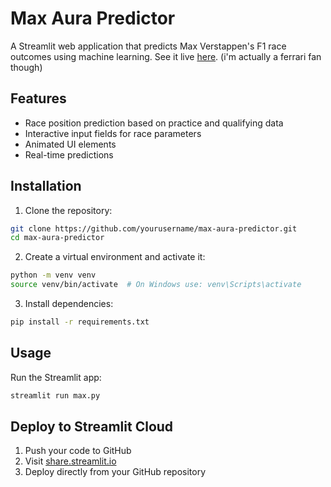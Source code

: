 # Max Aura Predictor

A Streamlit web application that predicts Max Verstappen's F1 race outcomes using machine learning.
See it live [here](https://dududu33.streamlit.app/).
(i'm actually a ferrari fan though)

## Features
- Race position prediction based on practice and qualifying data
- Interactive input fields for race parameters
- Animated UI elements
- Real-time predictions

## Installation

1. Clone the repository:
```bash
git clone https://github.com/yourusername/max-aura-predictor.git
cd max-aura-predictor
```

2. Create a virtual environment and activate it:
```bash
python -m venv venv
source venv/bin/activate  # On Windows use: venv\Scripts\activate
```

3. Install dependencies:
```bash
pip install -r requirements.txt
```

## Usage

Run the Streamlit app:
```bash
streamlit run max.py
```

## Deploy to Streamlit Cloud

1. Push your code to GitHub
2. Visit [share.streamlit.io](https://share.streamlit.io)
3. Deploy directly from your GitHub repository
